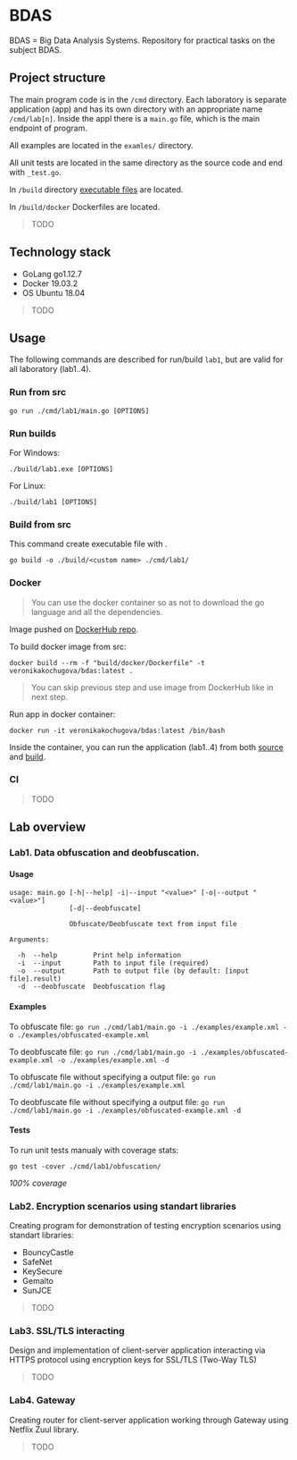 # BDAS
BDAS = Big Data Analysis Systems. Repository for practical tasks on the subject BDAS.

## Project structure

The main program code is in the `/cmd` directory. Each laboratory is separate application (app) and has its own directory with an appropriate name `/cmd/lab[n]`. Inside the appl there is a `main.go` file, which is the main endpoint of program.

All examples are located in the `examles/` directory.

All unit tests are located in the same directory as the source code and end with `_test.go`. 

In `/build` directory [executable files](#run-builds) are located. 

In `/build/docker` Dockerfiles are located. 

> TODO

## Technology stack

* GoLang go1.12.7
* Docker 19.03.2
* OS Ubuntu 18.04
> TODO

## Usage 

The following commands are described for run/build `lab1`, but are valid for all laboratory (lab1..4).

### Run from src

```
go run ./cmd/lab1/main.go [OPTIONS]
```

### Run builds

For Windows:
```
./build/lab1.exe [OPTIONS]
```
For Linux:
```
./build/lab1 [OPTIONS]
```

### Build from src

This command create executable file with <custom name>.
```
go build -o ./build/<custom name> ./cmd/lab1/
```

### Docker

> You can use the docker container so as not to download the go language and all the dependencies.

Image pushed on [DockerHub repo](https://hub.docker.com/repository/docker/veronikakochugova/bdas).

To build docker image from src:
```
docker build --rm -f "build/docker/Dockerfile" -t veronikakochugova/bdas:latest .
```

> You can skip previous step and use image from DockerHub like in next step.

Run app in docker container:
```
docker run -it veronikakochugova/bdas:latest /bin/bash
```
Inside the container, you can run the application (lab1..4) from both [source](#run-from-src) and [build](#run-builds).

### CI

> TODO

## Lab overview

### Lab1. Data obfuscation and deobfuscation.

#### Usage

```
usage: main.go [-h|--help] -i|--input "<value>" [-o|--output "<value>"]
               [-d|--deobfuscate]

               Obfuscate/Deobfuscate text from input file

Arguments:

  -h  --help         Print help information
  -i  --input        Path to input file (required)
  -o  --output       Path to output file (by default: [input file].result)
  -d  --deobfuscate  Deobfuscation flag
```

#### Examples

To obfuscate file:
`go run ./cmd/lab1/main.go -i ./examples/example.xml -o ./examples/obfuscated-example.xml`

To deobfuscate file:
`go run ./cmd/lab1/main.go -i ./examples/obfuscated-example.xml -o ./examples/example.xml -d`

To obfuscate file without specifying a output file:
`go run ./cmd/lab1/main.go -i ./examples/example.xml`

To deobfuscate file without specifying a output file:
`go run ./cmd/lab1/main.go -i ./examples/obfuscated-example.xml -d`

#### Tests

To run unit tests manualy with coverage stats:
```
go test -cover ./cmd/lab1/obfuscation/
```

*100% coverage*

### Lab2. Encryption scenarios using standart libraries

Creating program for demonstration of testing encryption scenarios using standart libraries: 

- BouncyCastle
- SafeNet
- KeySecure
- Gemalto
- SunJCE

> TODO

### Lab3. SSL/TLS interacting

Design and implementation of client-server application interacting via HTTPS protocol using encryption keys for SSL/TLS (Two-Way TLS)

> TODO

### Lab4. Gateway

Creating router for client-server application working through Gateway using Netflix Zuul library.

> TODO


